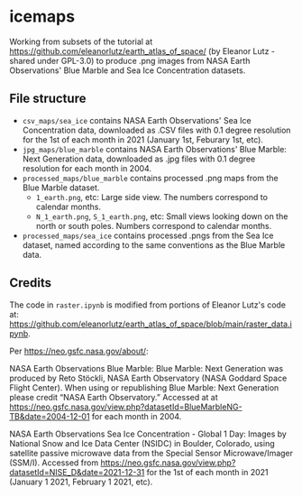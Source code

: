 # icemaps

Working from subsets of the tutorial at https://github.com/eleanorlutz/earth_atlas_of_space/ (by Eleanor Lutz - shared under GPL-3.0) to produce .png images from NASA Earth Observations' Blue Marble and Sea Ice Concentration datasets. 

<!-- ## Setup (from scratch)

### Installs

- There are several ways to install Python and associated editors. I suggest installing Anaconda using the tutorial at: https://carpentries.github.io/workshop-template/#python
- You will need to install the `cartopy` Python package. If you have installed Anaconda, the easiest way is to run:
    - `conda install -c conda-forge cartopy`  
    - Additional options: https://scitools.org.uk/cartopy/docs/latest/installing.html

### Downloads

- Assuming you do not have git instaleld, 

## Running 
--> 

## File structure

- `csv_maps/sea_ice` contains NASA Earth Observations' Sea Ice Concentration data, downloaded as .CSV files with 0.1 degree resolution for the 1st of each month in 2021 (January 1st, Feburary 1st, etc).
- `jpg_maps/blue_marble` contains NASA Earth Observations' Blue Marble: Next Generation data, downloaded as .jpg files with 0.1 degree resolution for each month in 2004.
- `processed_maps/blue_marble` contains processed .png maps from the Blue Marble dataset. 
    - `1_earth.png`, etc: Large side view. The numbers correspond to calendar months.
    - `N_1_earth.png`, `S_1_earth.png`, etc: Small views looking down on the north or south poles. Numbers correspond to calendar months.
- `processed_maps/sea_ice` contains processed .pngs from the Sea Ice dataset, named according to the same conventions as the Blue Marble data. 

## Credits

The code in `raster.ipynb` is modified from portions of Eleanor Lutz's code at: https://github.com/eleanorlutz/earth_atlas_of_space/blob/main/raster_data.ipynb.

Per https://neo.gsfc.nasa.gov/about/:

NASA Earth Observations Blue Marble: Blue Marble: Next Generation was produced by Reto Stöckli, NASA Earth Observatory (NASA Goddard Space Flight Center). When using or republishing Blue Marble: Next Generation please credit “NASA Earth Observatory.” Accessed at at https://neo.gsfc.nasa.gov/view.php?datasetId=BlueMarbleNG-TB&date=2004-12-01 for each month in 2004.

NASA Earth Observations Sea Ice Concentration - Global 1 Day: Images by National Snow and Ice Data Center (NSIDC) in Boulder, Colorado, using satellite passive microwave data from the Special Sensor Microwave/Imager (SSM/I). Accessed from  https://neo.gsfc.nasa.gov/view.php?datasetId=NISE_D&date=2021-12-31 for the 1st of each month in 2021 (January 1 2021, February 1 2021, etc).
